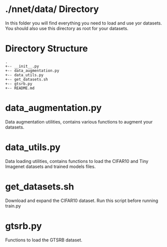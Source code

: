 # ./nnet/data/ Directory

In this folder you will find everything you need to load and use yor datasets.
You should also use this directory as root for your datasets.

# Directory Structure
	.
	+-- __init__.py
	+-- data_augmentation.py
	+-- data_utils.py
	+-- get_datasets.sh
	+-- gtsrb.py
	+-- README.md

# data_augmentation.py

Data augmentation utilities, contains various functions to augment your datasets.

# data_utils.py

Data loading utilities, contains functions to load the CIFAR10 and Tiny Imagenet datasets and trained models files.

# get_datasets.sh

Download and expand the CIFAR10 dataset. Run this script before running train.py

# gtsrb.py

Functions to load the GTSRB dataset.



